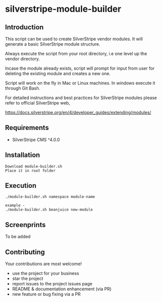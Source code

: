# silverstripe-module-builder

## Introduction

This script can be used to create SilverStripe vendor modules. It will generate a basic SilverStripe module structure.

Always execute the script from your root directory, i.e one level up the vendor directory.

Incase the module already exists, script will prompt for input from user for deleting the existing module and creates a new one.

Script will work on the fly in Mac or Linux machines. In windows execute it through Git Bash.

For detailed instructions and best practices for SilverStripe modules please refer to official SilverStripe web,

https://docs.silverstripe.org/en/4/developer_guides/extending/modules/

## Requirements

* SilverStripe CMS ^4.0.0

## Installation

```
Download module-builder.sh
Place it in root folder
```
## Execution

```
./module-builder.sh namespace module-name

example -
./module-builder.sh beanjuice new-module
```

## Screenprints

To be added

## Contributing

Your contributions are most welcome! 

* use the project for your business
* star the project
* report issues to the project issues page
* README & documentation enhancement (via PR)
* new feature or bug fixing via a PR


